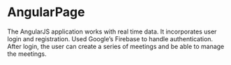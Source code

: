 # AngularPage
The AngularJS application works with real time data. It incorporates user login and registration. Used Google’s Firebase to handle 
authentication. After login, the user can create a series of meetings and be able to manage the meetings. 
